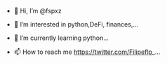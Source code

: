 - 👋 Hi, I’m @fspxz
- 👀 I’m interested in python,DeFi, finances,...
- 🌱 I’m currently learning python...

- 📫 How to reach me https://twitter.com/Filipeflp_...

<!---
fspxz/fspxz is a ✨ special ✨ repository because its `README.md` (this file) appears on your GitHub profile.
You can click the Preview link to take a look at your changes.
--->
